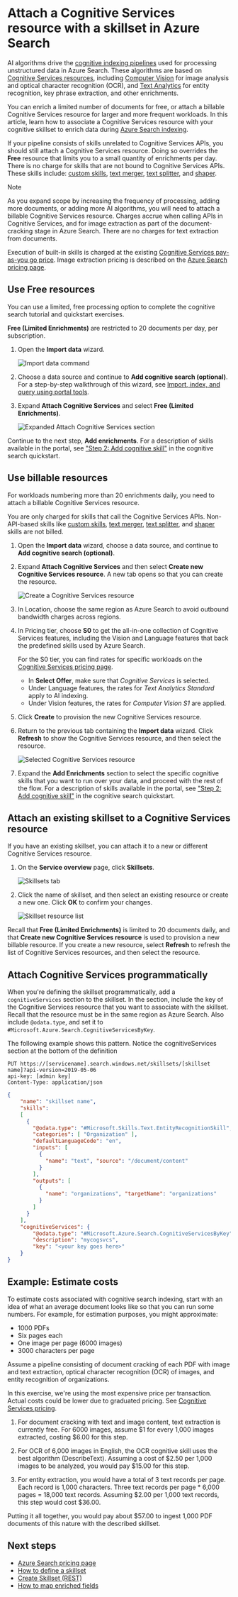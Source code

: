 # Attach a Cognitive Services resource with a skillset in Azure Search 

AI algorithms drive the [cognitive indexing pipelines](cognitive-search-concept-intro.md) used for processing unstructured data in Azure Search. These algorithms are based on [Cognitive Services resources](https://azure.microsoft.com/services/cognitive-services/), including [Computer Vision](https://azure.microsoft.com/services/cognitive-services/computer-vision/) for image analysis and optical character recognition (OCR), and [Text Analytics](https://azure.microsoft.com/services/cognitive-services/text-analytics/) for entity recognition, key phrase extraction, and other enrichments.

You can enrich a limited number of documents for free, or attach a billable Cognitive Services resource for larger and more frequent workloads. In this article, learn how to associate a Cognitive Services resource with your cognitive skillset to enrich data during [Azure Search indexing](search-what-is-an-index.md).

If your pipeline consists of skills unrelated to Cognitive Services APIs, you should still attach a Cognitive Services resource. Doing so overrides the **Free** resource that limits you to a small quantity of enrichments per day. There is no charge for skills that are not bound to Cognitive Services APIs. These skills include: [custom skills](cognitive-search-create-custom-skill-example.md), [text merger](cognitive-search-skill-textmerger.md), [text splitter](cognitive-search-skill-textsplit.md), and [shaper](cognitive-search-skill-shaper.md).

> [!NOTE]
> As you expand scope by increasing the frequency of processing, adding more documents, or adding more AI algorithms, you will need to attach a billable Cognitive Services resource. Charges accrue when calling APIs in Cognitive Services, and for image extraction as part of the document-cracking stage in Azure Search. There are no charges for text extraction from documents.
>
> Execution of built-in skills is charged at the existing [Cognitive Services pay-as-you go price](https://azure.microsoft.com/pricing/details/cognitive-services/). Image extraction pricing is described on the [Azure Search pricing page](https://go.microsoft.com/fwlink/?linkid=2042400).

## Use Free resources

You can use a limited, free processing option to complete the cognitive search tutorial and quickstart exercises. 

**Free (Limited Enrichments)** are restricted to 20 documents per day, per subscription.

1. Open the **Import data** wizard.

   ![Import data command](media/search-get-started-portal/import-data-cmd2.png "Import data command")

1. Choose a data source and continue to **Add cognitive search (optional)**. For a step-by-step walkthrough of this wizard, see [Import, index, and query using portal tools](search-get-started-portal.md).

1. Expand **Attach Cognitive Services** and select **Free (Limited Enrichments)**.

   ![Expanded Attach Cognitive Services section](./media/cognitive-search-attach-cognitive-services/attach1.png "Expanded Attach Cognitive Services")

Continue to the next step, **Add enrichments**. For a description of skills available in the portal, see ["Step 2: Add cognitive skill"](cognitive-search-quickstart-blob.md#create-the-enrichment-pipeline) in the cognitive search quickstart.

## Use billable resources

For workloads numbering more than 20 enrichments daily, you need to attach a billable Cognitive Services resource. 

You are only charged for skills that call the Cognitive Services APIs. Non-API-based skills like [custom skills](cognitive-search-create-custom-skill-example.md), [text merger](cognitive-search-skill-textmerger.md), [text splitter](cognitive-search-skill-textsplit.md), and [shaper](cognitive-search-skill-shaper.md) skills are not billed.

1. Open the **Import data** wizard, choose a data source, and continue to **Add cognitive search (optional)**. 

1. Expand **Attach Cognitive Services** and then select **Create new Cognitive Services resource**. A new tab opens so that you can create the resource. 

   ![Create a Cognitive Services resource](./media/cognitive-search-attach-cognitive-services/cog-services-create.png "Create a Cognitive Services resource")

1. In Location, choose the same region as Azure Search to avoid outbound bandwidth charges across regions.

1. In Pricing tier, choose **S0** to get the all-in-one collection of Cognitive Services features, including the Vision and Language features that back the predefined skills used by Azure Search. 

   For the S0 tier, you can find rates for specific workloads on the [Cognitive Services pricing page](https://azure.microsoft.com/pricing/details/cognitive-services/).
  
   + In **Select Offer**, make sure that *Cognitive Services* is selected.
   + Under Language features, the rates for *Text Analytics Standard* apply to AI indexing. 
   + Under Vision features, the rates for *Computer Vision S1* are applied.

1. Click **Create** to provision the new Cognitive Services resource. 

1. Return to the previous tab containing the **Import data** wizard. Click **Refresh** to show the Cognitive Services resource, and then select the resource.

   ![Selected Cognitive Services resource](./media/cognitive-search-attach-cognitive-services/attach2.png "Selected Cognitive Service Resource")

1. Expand the **Add Enrichments** section to select the specific cognitive skills that you want to run over your data, and proceed with the rest of the flow. For a description of skills available in the portal, see ["Step 2: Add cognitive skill"](cognitive-search-quickstart-blob.md#create-the-enrichment-pipeline) in the cognitive search quickstart.

## Attach an existing skillset to a Cognitive Services resource

If you have an existing skillset, you can attach it to a new or different Cognitive Services resource.

1. On the **Service overview** page, click **Skillsets**.

   ![Skillsets tab](./media/cognitive-search-attach-cognitive-services/attach-existing1.png "Skillsets tab")

1. Click the name of skillset, and then select an existing resource or create a new one. Click **OK** to confirm your changes. 

   ![Skillset resource list](./media/cognitive-search-attach-cognitive-services/attach-existing2.png "Skillset resource list")

Recall that **Free (Limited Enrichments)** is limited to 20 documents daily, and that **Create new Cognitive Services resource** is used to provision a new billable resource. If you create a new resource, select **Refresh** to refresh the list of Cognitive Services resources, and then select the resource.

## Attach Cognitive Services programmatically

When you're defining the skillset programmatically, add a `cognitiveServices` section to the skillset. In the section, include the key of the Cognitive Services resource that you want to associate with the skillset. Recall that the resource must be in the same region as Azure Search. Also include `@odata.type`, and set it to `#Microsoft.Azure.Search.CognitiveServicesByKey`. 

The following example shows this pattern. Notice the cognitiveServices section at the bottom of the definition

```http
PUT https://[servicename].search.windows.net/skillsets/[skillset name]?api-version=2019-05-06
api-key: [admin key]
Content-Type: application/json
```
```json
{
    "name": "skillset name",
    "skills": 
    [
      {
        "@odata.type": "#Microsoft.Skills.Text.EntityRecognitionSkill",
        "categories": [ "Organization" ],
        "defaultLanguageCode": "en",
        "inputs": [
          {
            "name": "text", "source": "/document/content"
          }
        ],
        "outputs": [
          {
            "name": "organizations", "targetName": "organizations"
          }
        ]
      }
    ],
    "cognitiveServices": {
    	"@odata.type": "#Microsoft.Azure.Search.CognitiveServicesByKey",
    	"description": "mycogsvcs",
    	"key": "<your key goes here>"
    }
}
```

## Example: Estimate costs

To estimate costs associated with cognitive search indexing, start with an idea of what an average document looks like so that you can run some numbers. For example, for estimation purposes, you might approximate:

+ 1000 PDFs
+ Six pages each
+ One image per page (6000 images)
+ 3000 characters per page

Assume a pipeline consisting of document cracking of each PDF with image and text extraction, optical character recognition (OCR) of images, and entity recognition of organizations. 

In this exercise, we're using the most expensive price per transaction. Actual costs could be lower due to graduated pricing. See [Cognitive Services pricing](https://azure.microsoft.com/pricing/details/cognitive-services).

1. For document cracking with text and image content, text extraction is currently free. For 6000 images, assume $1 for every 1,000 images extracted, costing $6.00 for this step.

2. For OCR of 6,000 images in English, the OCR cognitive skill uses the best algorithm (DescribeText). Assuming a cost of $2.50 per 1,000 images to be analyzed, you would pay $15.00 for this step.

3. For entity extraction, you would have a total of 3 text records per page. Each record is 1,000 characters. Three text records per page * 6,000 pages = 18,000 text records. Assuming $2.00 per 1,000 text records, this step would cost $36.00.

Putting it all together, you would pay about $57.00 to ingest 1,000 PDF documents of this nature with the described skillset. 

## Next steps
+ [Azure Search pricing page](https://azure.microsoft.com/pricing/details/search/)
+ [How to define a skillset](cognitive-search-defining-skillset.md)
+ [Create Skillset (REST)](https://docs.microsoft.com/rest/api/searchservice/create-skillset)
+ [How to map enriched fields](cognitive-search-output-field-mapping.md)
